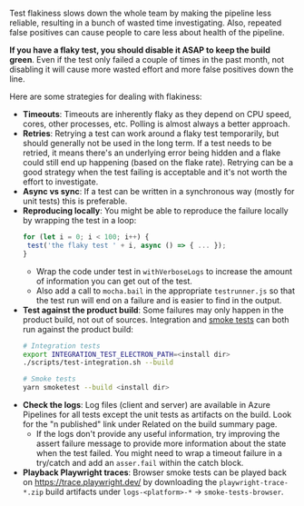 Test flakiness slows down the whole team by making the pipeline less reliable, resulting in a bunch of wasted time investigating. Also, repeated false positives can cause people to care less about health of the pipeline.

**If you have a flaky test, you should disable it ASAP to keep the build green**. Even if the test only failed a couple of times in the past month, not disabling it will cause more wasted effort and more false positives down the line.

Here are some strategies for dealing with flakiness:

- **Timeouts**: Timeouts are inherently flaky as they depend on CPU speed, cores, other processes, etc. Polling is almost always a better approach.
- **Retries**: Retrying a test can work around a flaky test temporarily, but should generally not be used in the long term. If a test needs to be retried, it means there's an underlying error being hidden and a flake could still end up happening (based on the flake rate). Retrying can be a good strategy when the test failing is acceptable and it's not worth the effort to investigate.
- **Async vs sync**: If a test can be written in a synchronous way (mostly for unit tests) this is preferable.
- **Reproducing locally**: You might be able to reproduce the failure locally by wrapping the test in a loop:
   ```ts
   for (let i = 0; i < 100; i++) {
   	test('the flaky test ' + i, async () => { ... });
   }
   ```
  - Wrap the code under test in `withVerboseLogs` to increase the amount of information you can get out of the test.
  - Also add a call to `mocha.bail` in the appropriate `testrunner.js` so that the test run will end on a failure and is easier to find in the output.
- **Test against the product build**: Some failures may only happen in the product build, not out of sources. Integration and [smoke tests](https://github.com/Microsoft/vscode/blob/main/test/smoke/README.md) can both run against the product build:
   ```sh
   # Integration tests
   export INTEGRATION_TEST_ELECTRON_PATH=<install dir>
   ./scripts/test-integration.sh --build

   # Smoke tests
   yarn smoketest --build <install dir>
   ```
- **Check the logs**: Log files (client and server) are available in Azure Pipelines for all tests except the unit tests as artifacts on the build. Look for the "n published" link under Related on the build summary page.
  - If the logs don't provide any useful information, try improving the assert failure message to provide more information about the state when the test failed. You might need to wrap a timeout failure in a try/catch and add an `asser.fail` within the catch block.
- **Playback Playwright traces**: Browser smoke tests can be played back on https://trace.playwright.dev/ by downloading the `playwright-trace-*.zip` build artifacts under `logs-<platform>-*` -> `smoke-tests-browser`.